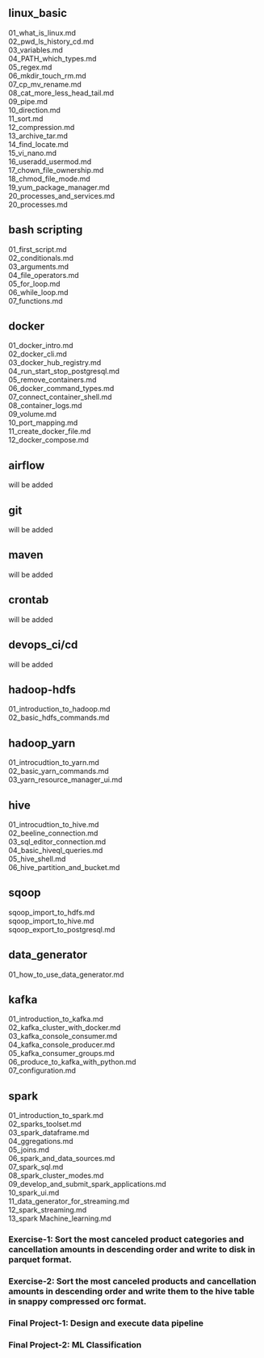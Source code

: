 
## linux_basic  
01_what_is_linux.md    
02_pwd_ls_history_cd.md    
03_variables.md    
04_PATH_which_types.md    
05_regex.md    
06_mkdir_touch_rm.md    
07_cp_mv_rename.md    
08_cat_more_less_head_tail.md    
09_pipe.md    
10_direction.md    
11_sort.md    
12_compression.md    
13_archive_tar.md    
14_find_locate.md    
15_vi_nano.md    
16_useradd_usermod.md    
17_chown_file_ownership.md    
18_chmod_file_mode.md    
19_yum_package_manager.md    
20_processes_and_services.md    
20_processes.md  

## bash scripting  
01_first_script.md  
02_conditionals.md  
03_arguments.md  
04_file_operators.md  
05_for_loop.md  
06_while_loop.md  
07_functions.md  

## docker  
01_docker_intro.md  
02_docker_cli.md  
03_docker_hub_registry.md  
04_run_start_stop_postgresql.md  
05_remove_containers.md  
06_docker_command_types.md  
07_connect_container_shell.md  
08_container_logs.md  
09_volume.md  
10_port_mapping.md  
11_create_docker_file.md  
12_docker_compose.md  

## airflow  
will be added   

## git  
will be added  

## maven  
will be added  

## crontab  
will be added  

## devops_ci/cd  
will be added  

## hadoop-hdfs	  
01_introduction_to_hadoop.md   
02_basic_hdfs_commands.md   
	
## hadoop_yarn  
01_introcudtion_to_yarn.md   
02_basic_yarn_commands.md   
03_yarn_resource_manager_ui.md   

## hive   
01_introcudtion_to_hive.md   
02_beeline_connection.md   
03_sql_editor_connection.md   
04_basic_hiveql_queries.md   
05_hive_shell.md   
06_hive_partition_and_bucket.md   

	
## sqoop   
sqoop_import_to_hdfs.md   
sqoop_import_to_hive.md   
sqoop_export_to_postgresql.md   

## data_generator  
01_how_to_use_data_generator.md 
	
## kafka  
01_introduction_to_kafka.md   
02_kafka_cluster_with_docker.md   
03_kafka_console_consumer.md   
04_kafka_console_producer.md   
05_kafka_consumer_groups.md   
06_produce_to_kafka_with_python.md  
07_configuration.md   

	
## spark  
01_introduction_to_spark.md   
02_sparks_toolset.md   
03_spark_dataframe.md   
04_ggregations.md   
05_joins.md   
06_spark_and_data_sources.md   
07_spark_sql.md   
08_spark_cluster_modes.md   
09_develop_and_submit_spark_applications.md   
10_spark_ui.md   
11_data_generator_for_streaming.md   
12_spark_streaming.md   
13_spark Machine_learning.md   
	
### Exercise-1: Sort the most canceled product categories and cancellation amounts in descending order and write to disk in parquet format.  
### Exercise-2: Sort the most canceled products and cancellation amounts in descending order and write them to the hive table in snappy compressed orc format.  
### Final Project-1: Design and execute data pipeline   
### Final Project-2: ML Classification  
